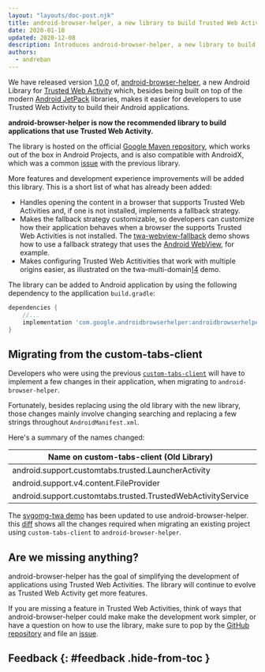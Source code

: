 ```yaml
---
layout: "layouts/doc-post.njk"
title: android-browser-helper, a new library to build Trusted Web Activities.
date: 2020-01-10
updated: 2020-12-08
description: Introduces android-browser-helper, a new library to build Trusted Web Activities.
authors:
  - andreban
---
```


We have released version [1.0.0][9] of, [android-browser-helper][1], a new Android Library for
[Trusted Web Activity][8] which, besides being built on top of the modern
[Android JetPack][2] libraries, makes it easier for developers to use Trusted Web Activity to build
their Android applications.

**android-browser-helper is now the recommended library to build applications that use Trusted Web
Activity.**

The library is hosted on the official [Google Maven repository][11], which works out of the box in
Android Projects, and is also compatible with AndroidX, which was a common [issue][12] with the
previous library.

More features and development experience improvements will be added this library. This is a short
list of what has already been added:

- Handles opening the content in a browser that supports Trusted Web Activities and, if one is not
  installed, implements a fallback strategy.
- Makes the fallback strategy customizable, so developers can customize how their application
  behaves when a browser the supports Trusted Web Activities is not installed. The
  [twa-webview-fallback][3] demo shows how to use a fallback strategy that uses the
  [Android WebView][6], for example.
- Makes configuring Trusted Web Actitivities that work with multiple origins easier, as
  illustrated on the twa-multi-domain][4] demo.

The library can be added to Android application by using the following dependency to the
appllication `build.gradle`:

```groovy
dependencies {
    //...
    implementation 'com.google.androidbrowserhelper:androidbrowserhelper:2.2.0'
}
```

## Migrating from the custom-tabs-client

Developers who were using the previous [`custom-tabs-client`][5] will have to implement a few
changes in their application, when migrating to `android-browser-helper`.

Fortunately, besides replacing using the old library with the new library, those changes mainly
involve changing searching and replacing a few strings throughout `AndroidManifest.xml`.

Here's a summary of the names changed:

| Name on custom-tabs-client (Old Library)                     | Name on android-browser-helper (New Library)              |
| ------------------------------------------------------------ | --------------------------------------------------------- |
| android.support.customtabs.trusted.LauncherActivity          | com.google.androidbrowserhelper.trusted.LauncherActivity  |
| android.support.v4.content.FileProvider                      | androidx.core.content.FileProvider                        |
| android.support.customtabs.trusted.TrustedWebActivityService | com.google.androidbrowserhelper.trusted.DelegationService |

The [svgomg-twa demo][10] has been updated to use android-browser-helper. this [diff][7] shows all
the changes required when migrating an existing project using `custom-tabs-client` to
`android-browser-helper`.

## Are we missing anything?

android-browser-helper has the goal of simplifying the development of applications using Trusted
Web Activities. The library will continue to evolve as Trusted Web Activity get more features.

If you are missing a feature in Trusted Web Activities, think of ways that
android-browser-helper could make make the development work simpler, or have a question on how to
use the library, make sure to pop by the [GitHub repository][1] and file an [issue][13].

## Feedback {: #feedback .hide-from-toc }

[1]: https://github.com/GoogleChrome/android-browser-helper
[2]: https://developer.android.com/jetpack/
[3]: https://github.com/GoogleChrome/android-browser-helper/tree/master/demos/twa-webview-fallback
[4]: https://github.com/GoogleChrome/android-browser-helper/tree/master/demos/twa-multi-domain
[5]: https://jitpack.io/#GoogleChrome/custom-tabs-client
[6]: https://developer.android.com/guide/webapps/webview
[7]: https://github.com/GoogleChromeLabs/svgomg-twa/pull/76/files
[8]: /docs/android/trusted-web-activity/
[9]: https://github.com/GoogleChrome/android-browser-helper/releases/tag/1.0.0
[10]: https://github.com/GoogleChromeLabs/svgomg-twa
[11]: https://maven.google.com/
[12]: https://bugs.chromium.org/p/chromium/issues/detail?id=983378#c4
[13]: https://github.com/GoogleChrome/android-browser-helper/issues
